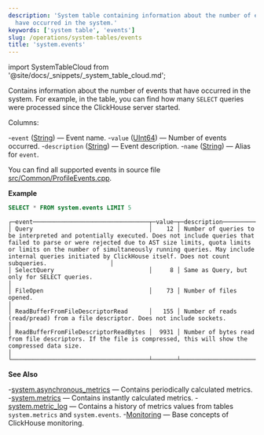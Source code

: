 ```yaml
---
description: 'System table containing information about the number of events that
  have occurred in the system.'
keywords: ['system table', 'events']
slug: /operations/system-tables/events
title: 'system.events'
---
```


import SystemTableCloud from '@site/docs/_snippets/_system_table_cloud.md';

<SystemTableCloud/>

Contains information about the number of events that have occurred in the system. For example, in the table, you can find how many `SELECT` queries were processed since the ClickHouse server started.

Columns:

-`event` ([String](../../sql-reference/data-types/string.md)) — Event name.
-`value` ([UInt64](../../sql-reference/data-types/int-uint.md)) — Number of events occurred.
-`description` ([String](../../sql-reference/data-types/string.md)) — Event description.
-`name` ([String](../../sql-reference/data-types/string.md)) — Alias for `event`.

You can find all supported events in source file [src/Common/ProfileEvents.cpp](https://github.com/ClickHouse/ClickHouse/blob/master/src/Common/ProfileEvents.cpp).

**Example**

```sql
SELECT * FROM system.events LIMIT 5
```

```text
┌─event─────────────────────────────────┬─value─┬─description────────────────────────────────────────────────────────────────────────────────────────────────────────────────────────────────────────────────────────────────────────────────────────────────────────────────────────────────────────────────┐
│ Query                                 │    12 │ Number of queries to be interpreted and potentially executed. Does not include queries that failed to parse or were rejected due to AST size limits, quota limits or limits on the number of simultaneously running queries. May include internal queries initiated by ClickHouse itself. Does not count subqueries.                  │
│ SelectQuery                           │     8 │ Same as Query, but only for SELECT queries.                                                                                                                                                                                                                │
│ FileOpen                              │    73 │ Number of files opened.                                                                                                                                                                                                                                    │
│ ReadBufferFromFileDescriptorRead      │   155 │ Number of reads (read/pread) from a file descriptor. Does not include sockets.                                                                                                                                                                             │
│ ReadBufferFromFileDescriptorReadBytes │  9931 │ Number of bytes read from file descriptors. If the file is compressed, this will show the compressed data size.                                                                                                                                              │
└───────────────────────────────────────┴───────┴────────────────────────────────────────────────────────────────────────────────────────────────────────────────────────────────────────────────────────────────────────────────────────────────────────────────────────────────────────────────────────────┘
```

**See Also**

-[system.asynchronous_metrics](/operations/system-tables/asynchronous_metrics) — Contains periodically calculated metrics.
-[system.metrics](/operations/system-tables/metrics) — Contains instantly calculated metrics.
-[system.metric_log](/operations/system-tables/metric_log) — Contains a history of metrics values from tables `system.metrics` and `system.events`.
-[Monitoring](../../operations/monitoring.md) — Base concepts of ClickHouse monitoring.
